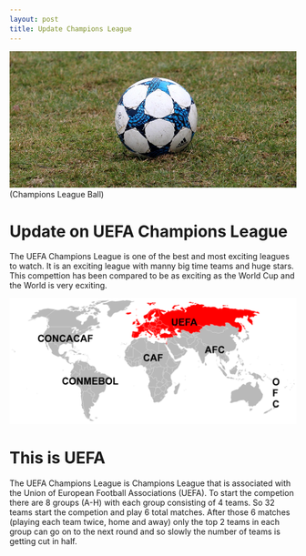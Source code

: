 ```yaml
---
layout: post
title: Update Champions League
---
```


![Champions League](/images/football-3231041_960_720.jpg)
(Champions League Ball)

# Update on UEFA Champions League

The UEFA Champions League is one of the best and most exciting leagues to watch. It is an exciting league with manny big time teams and huge stars. This compettion has been compared to be as exciting as the World Cup and the World is very ecxiting. 

![Campions League](/images/UEFA-Map.png)

# This is UEFA

The UEFA Champions League is Champions League that is associated with the Union of European Football Associations (UEFA). To start the competion there are 8 groups (A-H) with each group consisting of 4 teams. So 32 teams start the competion and play 6 total matches. After those 6 matches (playing each team twice, home and away) only the top 2 teams in each group can go on to the next round and so slowly the number of teams is getting cut in half.
